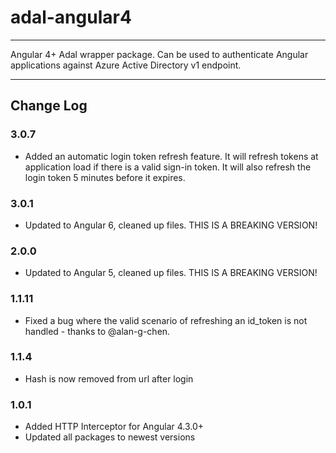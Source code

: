 # adal-angular4

___

Angular 4+ Adal wrapper package. Can be used to authenticate Angular applications against Azure Active Directory v1 endpoint.
___

## Change Log

### 3.0.7
- Added an automatic login token refresh feature. It will refresh tokens at application load if there is a valid sign-in token. It will also refresh the login token 5 minutes before it expires.

### 3.0.1
- Updated to Angular 6, cleaned up files. THIS IS A BREAKING VERSION!

### 2.0.0
- Updated to Angular 5, cleaned up files. THIS IS A BREAKING VERSION!

### 1.1.11
- Fixed a bug where the valid scenario of refreshing an id_token is not handled - thanks to @alan-g-chen.

### 1.1.4

- Hash is now removed from url after login

### 1.0.1

- Added HTTP Interceptor for Angular 4.3.0+
- Updated all packages to newest versions

